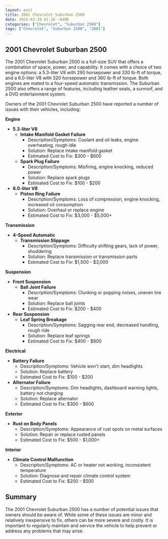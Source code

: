 ```yaml
---
layout: post
title: 2001 Chevrolet Suburban 2500
date: 2024-03-29 01:38 -0400
categories: ["Chevrolet", "Suburban 2500"]
tags: ["Chevrolet", "Suburban 2500", "2001"]
---
```

## 2001 Chevrolet Suburban 2500

The 2001 Chevrolet Suburban 2500 is a full-size SUV that offers a combination of space, power, and capability. It comes with a choice of two engine options: a 5.3-liter V8 with 290 horsepower and 330 lb-ft of torque, and a 6.0-liter V8 with 320 horsepower and 360 lb-ft of torque. Both engines are mated to a four-speed automatic transmission. The Suburban 2500 also offers a range of features, including leather seats, a sunroof, and a DVD entertainment system.

Owners of the 2001 Chevrolet Suburban 2500 have reported a number of issues with their vehicles, including:

**Engine**

* **5.3-liter V8**
    * **Intake Manifold Gasket Failure**
        * Description/Symptoms: Coolant and oil leaks, engine overheating, rough idle
        * Solution: Replace intake manifold gasket
        * Estimated Cost to Fix: $300 - $600
    * **Spark Plug Failure**
        * Description/Symptoms: Misfiring, engine knocking, reduced power
        * Solution: Replace spark plugs
        * Estimated Cost to Fix: $100 - $200
* **6.0-liter V8**
    * **Piston Ring Failure**
        * Description/Symptoms: Loss of compression, engine knocking, increased oil consumption
        * Solution: Overhaul or replace engine
        * Estimated Cost to Fix: $3,000 - $5,000+

**Transmission**

* **4-Speed Automatic**
    * **Transmission Slippage**
        * Description/Symptoms: Difficulty shifting gears, lack of power, shuddering
        * Solution: Replace transmission or transmission parts
        * Estimated Cost to Fix: $1,500 - $3,000

**Suspension**

* **Front Suspension**
    * **Ball Joint Failure**
        * Description/Symptoms: Clunking or popping noises, uneven tire wear
        * Solution: Replace ball joints
        * Estimated Cost to Fix: $200 - $400
* **Rear Suspension**
    * **Leaf Spring Breakage**
        * Description/Symptoms: Sagging rear end, decreased handling, rough ride
        * Solution: Replace leaf springs
        * Estimated Cost to Fix: $400 - $800

**Electrical**

* **Battery Failure**
    * Description/Symptoms: Vehicle won't start, dim headlights
    * Solution: Replace battery
    * Estimated Cost to Fix: $100 - $200
* **Alternator Failure**
    * Description/Symptoms: Dim headlights, dashboard warning lights, battery not charging
    * Solution: Replace alternator
    * Estimated Cost to Fix: $300 - $600

**Exterior**

* **Rust on Body Panels**
    * Description/Symptoms: Appearance of rust spots on metal surfaces
    * Solution: Repair or replace rusted panels
    * Estimated Cost to Fix: $500 - $1,000+

**Interior**

* **Climate Control Malfunction**
    * Description/Symptoms: AC or heater not working, inconsistent temperature
    * Solution: Diagnose and repair climate control system
    * Estimated Cost to Fix: $200 - $500

## Summary

The 2001 Chevrolet Suburban 2500 has a number of potential issues that owners should be aware of. While some of these issues are minor and relatively inexpensive to fix, others can be more severe and costly. It is important to regularly maintain and service the vehicle to help prevent or address any problems that may arise.
